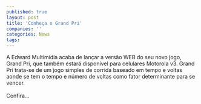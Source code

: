 ```yaml
---
published: true
layout: post
title: 'Conheça o Grand Pri'
companies: ''
categories: News
tags: 
---
```

A Edward Multimídia acaba de lançar a versão WEB do seu novo jogo, Grand Pri, que também estará disponível para celulares Motorola v3. Grand Pri trata-se de um jogo simples de corrida baseado em tempo e voltas aonde se tem o tempo e número de voltas como fator determinante para se vencer.<br /><br />Confira...
